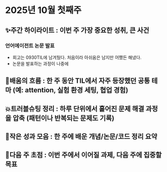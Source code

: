 # 2025년 10월 첫째주
## ✨주간 하이라이트 : 이번 주 가장 중요한 성취, 큰 사건
### 언어에이전트 논문 발표
- 회고는 0930TIL에 남겨뒀다. 처음이라 아쉬움은 남지만 어쨌든 해냈다.
- 논문을 발표하는 과정이 나중에 

## 🌊배움의 흐름 : 한 주 동안 TIL에서 자주 등장했던 공통 테마 (예: attention, 실험 환경 세팅, 협업 경험)

## 💥트러블슈팅 정리 : 하루 단위에서 흩어진 문제 해결 과정을 압축 (패턴이나 반복되는 문제도 기록)

## 🍰작은 성과 모음 : 한 주에 배운 개념/논문/코드 정리 요약

## 🎯다음 주 초점 : 이번 주에서 이어질 과제, 다음 주에 집중할 목표